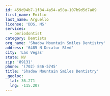 ```yaml
---
id: 459d94b7-1f84-4a54-a58a-107b9d5d7a89
first_name: Emilio
last_name: Arguello
license: 'DDS, MS'
services:
  - periodontist
category: Dentists
org_name: 'Shadow Mountain Smiles Dentistry'
address: '6485 N Decatur Blvd'
city: 'Las Vegas'
state: NV
zip: '89131'
phone: '(702) 846-5745'
title: 'Shadow Mountain Smiles Dentistry'
_geoloc:
  lat: 36.271
  lng: -115.207
---
```

